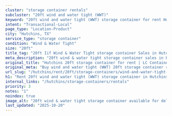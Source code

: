 ```yaml
---
cluster: "storage container rentals"
subcluster: "20ft wind and water tight (WWT)"
keyword: "20ft wind and water tight (WWT) storage container for rent Hutchins, TX"
intent: "Transactional-Local"
page_type: "Location-Product"
city: "Hutchins, TX"
service_type: "storage container"
condition: "Wind & Water Tight"
size: "20ft"
title_tag: "20ft Iif Wind & Water Tight storage container Sales in Hutchins | LC Container"
meta_description: "20ft wind & water tight storage container sales in Hutchins. Fast delivery, competitive pricing. Serving storage containers area. Quote ID: NN1. Call (214) 524-4168 for your free quote today."
original_title: "Hutchins 20ft storage container for rent | LC Container"
original_meta: "Buy wind and water tight (WWT) 20ft storage container rent with local delivery in Hutchins, TX. LC Container — local Since 2003. Request a fast quote today."
url_slug: "/hutchins/rent/20ft/storage-containers/wind-and-water-tight-wwt"
h1: "Rent 20ft wind and water tight (WWT) storage container in Hutchins"
internal_links: "/hutchins/storage-containers/rentals"
priority: 3
notes: "1"
noindex: true
image_alt: "20ft wind & water tight storage container available for delivery in Hutchins"
last_updated: "2025-10-20"
---
```


<!-- TODO: Add unique city/inventory copy, images, and internal links here. -->
